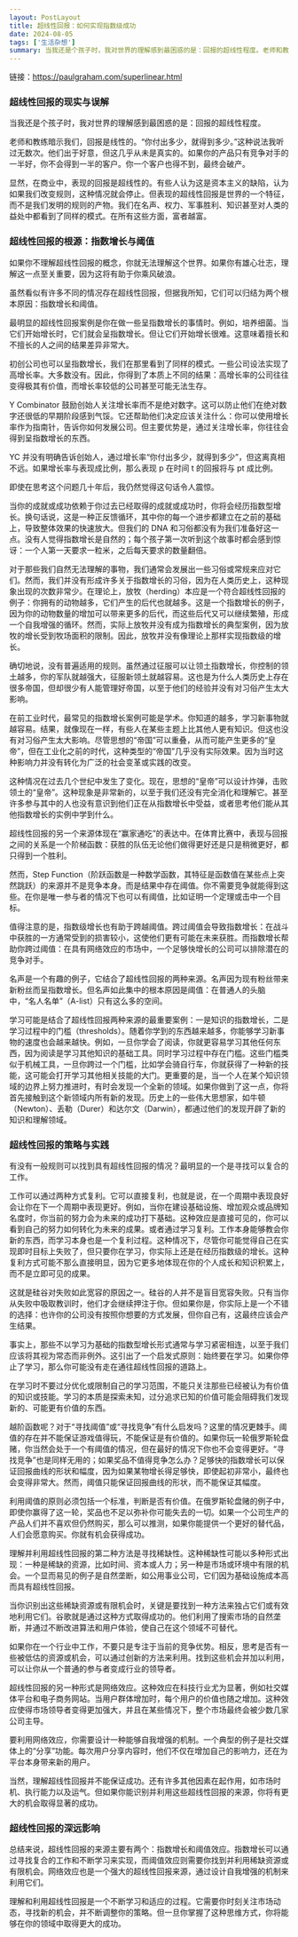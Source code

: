 ```yaml
---
layout: PostLayout
title: 超线性回报：如何实现指数级成功
date: 2024-08-05
tags: ['生活杂想']
summary: 当我还是个孩子时，我对世界的理解感到最困惑的是：回报的超线性程度。老师和教练暗示我们，回报是线性的。“你付出多少，就得到多少。”这种说法我听过无数次。他们出于好意，但这几乎从未是真实的。如果你的产品只有竞争对手的一半好，你不会得到一半的客户。你一个客户也得不到，最终会破产。
---
```


链接：https://paulgraham.com/superlinear.html

### 超线性回报的现实与误解

当我还是个孩子时，我对世界的理解感到最困惑的是：回报的超线性程度。

老师和教练暗示我们，回报是线性的。“你付出多少，就得到多少。”这种说法我听过无数次。他们出于好意，但这几乎从未是真实的。如果你的产品只有竞争对手的一半好，你不会得到一半的客户。你一个客户也得不到，最终会破产。

显然，在商业中，表现的回报是超线性的。有些人认为这是资本主义的缺陷，认为如果我们改变规则，这种情况就会停止。但表现的超线性回报是世界的一个特征，而不是我们发明的规则的产物。我们在名声、权力、军事胜利、知识甚至对人类的益处中都看到了同样的模式。在所有这些方面，富者越富。

### 超线性回报的根源：指数增长与阈值

如果你不理解超线性回报的概念，你就无法理解这个世界。如果你有雄心壮志，理解这一点至关重要，因为这将有助于你乘风破浪。

虽然看似有许多不同的情况存在超线性回报，但据我所知，它们可以归结为两个根本原因：指数增长和阈值。

最明显的超线性回报案例是你在做一些呈指数增长的事情时。例如，培养细菌。当它们开始增长时，它们就会呈指数增长。但让它们开始增长很难。这意味着擅长和不擅长的人之间的结果差异非常大。

初创公司也可以呈指数增长，我们在那里看到了同样的模式。一些公司设法实现了高增长率。大多数没有。因此，你得到了本质上不同的结果：高增长率的公司往往变得极其有价值，而增长率较低的公司甚至可能无法生存。

Y Combinator 鼓励创始人关注增长率而不是绝对数字。这可以防止他们在绝对数字还很低的早期阶段感到气馁。它还帮助他们决定应该关注什么：你可以使用增长率作为指南针，告诉你如何发展公司。但主要优势是，通过关注增长率，你往往会得到呈指数增长的东西。

YC 并没有明确告诉创始人，通过增长率“你付出多少，就得到多少”，但这离真相不远。如果增长率与表现成比例，那么表现 p 在时间 t 的回报将与 pt 成比例。

即使在思考这个问题几十年后，我仍然觉得这句话令人震惊。

当你的成就或成功依赖于你过去已经取得的成就或成功时，你将会经历指数型增长。换句话说，这是一种正反馈循环，其中你的每一个进步都建立在之前的基础上，导致整体效果的快速放大。但我们的 DNA 和习俗都没有为我们准备好这一点。没有人觉得指数增长是自然的；每个孩子第一次听到这个故事时都会感到惊讶：一个人第一天要求一粒米，之后每天要求的数量翻倍。

对于那些我们自然无法理解的事物，我们通常会发展出一些习俗或常规来应对它们。然而，我们并没有形成许多关于指数增长的习俗，因为在人类历史上，这种现象出现的次数非常少。在理论上，放牧（herding）本应是一个符合超线性回报的例子：你拥有的动物越多，它们产生的后代也就越多。这是一个指数增长的例子，因为你的动物数量的增加可以带来更多的后代，而这些后代又可以继续繁殖，形成一个自我增强的循环。然而，实际上放牧并没有成为指数增长的典型案例，因为放牧的增长受到牧场面积的限制。因此，放牧并没有像理论上那样实现指数级的增长。

确切地说，没有普遍适用的规则。虽然通过征服可以让领土指数增长，你控制的领土越多，你的军队就越强大，征服新领土就越容易。这也是为什么人类历史上存在很多帝国，但却很少有人能管理好帝国，以至于他们的经验并没有对习俗产生太大影响。

在前工业时代，最常见的指数增长案例可能是学术。你知道的越多，学习新事物就越容易。结果，就像现在一样，有些人在某些主题上比其他人更有知识。但这也没有对习俗产生太大影响。尽管思想的“帝国”可以重叠，从而可能产生更多的“皇帝”，但在工业化之前的时代，这种类型的“帝国”几乎没有实际效果。因为当时这种影响力并没有转化为广泛的社会变革或实践的改变。

这种情况在过去几个世纪中发生了变化。现在，思想的“皇帝”可以设计炸弹，击败领土的“皇帝”。这种现象是非常新的，以至于我们还没有完全消化和理解它。甚至许多参与其中的人也没有意识到他们正在从指数增长中受益，或者思考他们能从其他指数增长的实例中学到什么。

超线性回报的另一个来源体现在“赢家通吃”的表达中。在体育比赛中，表现与回报之间的关系是一个阶梯函数：获胜的队伍无论他们做得更好还是只是稍微更好，都只得到一个胜利。

然而，Step Function（阶跃函数是一种数学函数，其特征是函数值在某些点上突然跳跃）的来源并不是竞争本身。而是结果中存在阈值。你不需要竞争就能得到这些。在你是唯一参与者的情况下也可以有阈值，比如证明一个定理或击中一个目标。

值得注意的是，指数级增长也有助于跨越阈值。跨过阈值会导致指数增长：在战斗中获胜的一方通常受到的损害较小，这使他们更有可能在未来获胜。而指数增长帮助你跨过阈值：在具有网络效应的市场中，一个足够快增长的公司可以排除潜在的竞争对手。

名声是一个有趣的例子，它结合了超线性回报的两种来源。名声因为现有粉丝带来新粉丝而呈指数增长。但名声如此集中的根本原因是阈值：在普通人的头脑中，“名人名单”（A-list）只有这么多的空间。

学习可能是结合了超线性回报两种来源的最重要案例：一是知识的指数增长，二是学习过程中的门槛（thresholds）。随着你学到的东西越来越多，你能够学习新事物的速度也会越来越快。例如，一旦你学会了阅读，你就更容易学习其他任何东西，因为阅读是学习其他知识的基础工具。同时学习过程中存在门槛。这些门槛类似于机械工具，一旦你跨过一个门槛，比如学会骑自行车，你就获得了一种新的技能，这可能会打开学习其他相关技能的大门。更重要的是，当一个人在某个知识领域的边界上努力推进时，有时会发现一个全新的领域。如果你做到了这一点，你将首先接触到这个新领域内所有新的发现。历史上的一些伟大思想家，如牛顿（Newton）、丢勒（Durer）和达尔文（Darwin），都通过他们的发现开辟了新的知识和理解领域。

### 超线性回报的策略与实践

有没有一般规则可以找到具有超线性回报的情况？最明显的一个是寻找可以复合的工作。

工作可以通过两种方式复利。它可以直接复利，也就是说，在一个周期中表现良好会让你在下一个周期中表现更好。例如，当你在建设基础设施、增加观众或品牌知名度时，你当前的努力会为未来的成功打下基础。这种效应是直接可见的，你可以看到自己的努力如何转化为未来的成果。或者通过学习复利。工作本身能够教会你新的东西，而学习本身也是一个复利过程。这种情况下，尽管你可能觉得自己在实现即时目标上失败了，但只要你在学习，你实际上还是在经历指数级的增长。这种复利方式可能不那么直接明显，因为它更多地体现在你的个人成长和知识积累上，而不是立即可见的成果。

这就是硅谷对失败如此宽容的原因之一。硅谷的人并不是盲目宽容失败。只有当你从失败中吸取教训时，他们才会继续押注于你。但如果你是，你实际上是一个不错的选择：也许你的公司没有按照你想要的方式发展，但你自己有，这最终应该会产生结果。

事实上，那些不以学习为基础的指数型增长形式通常与学习紧密相连，以至于我们应该将其视为常态而非例外。这引出了一个启发式原则：始终要在学习。如果你停止了学习，那么你可能没有走在通往超线性回报的道路上。

在学习时不要过分优化或限制自己的学习范围，不能只关注那些已经被认为有价值的知识或技能。学习的本质是探索未知，过分追求已知的价值可能会阻碍我们发现新的、可能更有价值的东西。

越阶函数呢？对于“寻找阈值”或“寻找竞争”有什么启发吗？这里的情况更棘手。阈值的存在并不能保证游戏值得玩，不能保证是有价值的。如果你玩一轮俄罗斯轮盘赌，你当然会处于一个有阈值的情况，但在最好的情况下你也不会变得更好。“寻找竞争”也是同样无用的；如果奖品不值得竞争怎么办？足够快的指数增长可以保证回报曲线的形状和幅度，因为如果某物增长得足够快，即使起初非常小，最终也会变得非常大。然而，阈值只能保证回报曲线的形状，而不能保证其幅度。

利用阈值的原则必须包括一个标准，判断是否有价值。在俄罗斯轮盘赌的例子中，即使你赢得了这一轮，奖品也不足以弥补你可能失去的一切。如果一个公司生产的产品人们并不喜欢但仍然购买，那么可以推测，如果你能提供一个更好的替代品，人们会愿意购买。你就有机会获得成功。

理解并利用超线性回报的第二种方法是寻找稀缺性。这种稀缺性可能以多种形式出现：一种是稀缺的资源，比如时间、资本或人力；另一种是市场或环境中有限的机会。一个显而易见的例子是自然垄断，如公用事业公司，它们因为基础设施成本高而具有超线性回报。

当你识别出这些稀缺资源或有限机会时，关键是要找到一种方法来独占它们或有效地利用它们。谷歌就是通过这种方式取得成功的。他们利用了搜索市场的自然垄断，并通过不断改进算法和用户体验，使自己在这个领域不可替代。

如果你在一个行业中工作，不要只是专注于当前的竞争优势。相反，思考是否有一些被低估的资源或机会，可以通过创新的方法来利用。找到这些机会并加以利用，可以让你从一个普通的参与者变成行业的领导者。

超线性回报的另一种形式是网络效应。这种效应在科技行业尤为显著，例如社交媒体平台和电子商务网站。当用户群体增加时，每个用户的价值也随之增加。这种效应使得市场领导者变得更加强大，并且在某些情况下，整个市场最终会被少数几家公司主导。

要利用网络效应，你需要设计一种能够自我增强的机制。一个典型的例子是社交媒体上的“分享”功能。每次用户分享内容时，他们不仅在增加自己的影响力，还在为平台本身带来新的用户。

当然，理解超线性回报并不能保证成功。还有许多其他因素在起作用，如市场时机、执行能力以及运气。但如果你能识别并利用这些超线性回报的来源，你将有更大的机会取得显著的成功。

### 超线性回报的深远影响

总结来说，超线性回报的来源主要有两个：指数增长和阈值效应。指数增长可以通过寻找复合的工作和不断学习来实现，而阈值效应则需要你找到并利用稀缺资源或有限机会。网络效应也是一个强大的超线性回报来源，通过设计自我增强的机制来利用它们。

理解和利用超线性回报是一个不断学习和适应的过程。它需要你时刻关注市场动态，寻找新的机会，并不断调整你的策略。但一旦你掌握了这种思维方式，你将能够在你的领域中取得更大的成功。
